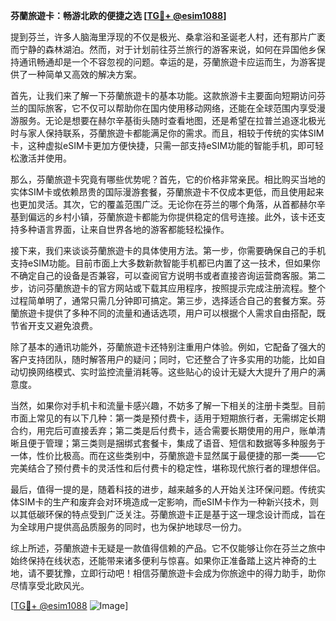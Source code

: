 **芬蘭旅遊卡：畅游北欧的便捷之选 [[TG💪+ @esim1088](https://t.me/s/esim1088)]**

提到芬兰，许多人脑海里浮现的不仅是极光、桑拿浴和圣诞老人村，还有那片广袤而宁静的森林湖泊。然而，对于计划前往芬兰旅行的游客来说，如何在异国他乡保持通讯畅通却是一个不容忽视的问题。幸运的是，芬蘭旅遊卡应运而生，为游客提供了一种简单又高效的解决方案。

首先，让我们来了解一下芬蘭旅遊卡的基本功能。这款旅游卡主要面向短期访问芬兰的国际旅客，它不仅可以帮助你在国内使用移动网络，还能在全球范围内享受漫游服务。无论是想要在赫尔辛基街头随时查看地图，还是希望在拉普兰追逐北极光时与家人保持联系，芬蘭旅遊卡都能满足你的需求。而且，相较于传统的实体SIM卡，这种虚拟eSIM卡更加方便快捷，只需一部支持eSIM功能的智能手机，即可轻松激活并使用。

那么，芬蘭旅遊卡究竟有哪些优势呢？首先，它的价格非常亲民。相比购买当地的实体SIM卡或依赖昂贵的国际漫游套餐，芬蘭旅遊卡不仅成本更低，而且使用起来也更加灵活。其次，它的覆盖范围广泛。无论你在芬兰的哪个角落，从首都赫尔辛基到偏远的乡村小镇，芬蘭旅遊卡都能为你提供稳定的信号连接。此外，该卡还支持多种语言界面，让来自世界各地的游客都能轻松操作。

接下来，我们来谈谈芬蘭旅遊卡的具体使用方法。第一步，你需要确保自己的手机支持eSIM功能。目前市面上大多数新款智能手机都已内置了这一技术，但如果你不确定自己的设备是否兼容，可以查阅官方说明书或者直接咨询运营商客服。第二步，访问芬蘭旅遊卡的官方网站或下载其应用程序，按照提示完成注册流程。整个过程简单明了，通常只需几分钟即可搞定。第三步，选择适合自己的套餐方案。芬蘭旅遊卡提供了多种不同的流量和通话选项，用户可以根据个人需求自由搭配，既节省开支又避免浪费。

除了基本的通讯功能外，芬蘭旅遊卡还特别注重用户体验。例如，它配备了强大的客户支持团队，随时解答用户的疑问；同时，它还整合了许多实用的功能，比如自动切换网络模式、实时监控流量消耗等。这些贴心的设计无疑大大提升了用户的满意度。

当然，如果你对手机卡和流量卡感兴趣，不妨多了解一下相关的注册卡类型。目前市面上常见的有以下几种：第一类是预付费卡，适用于短期旅行者，无需绑定长期合约，用完后可直接丢弃；第二类是后付费卡，适合需要长期使用的用户，账单清晰且便于管理；第三类则是捆绑式套餐卡，集成了语音、短信和数据等多种服务于一体，性价比极高。而在这些类别中，芬蘭旅遊卡显然属于最便捷的那一类——它完美结合了预付费卡的灵活性和后付费卡的稳定性，堪称现代旅行者的理想伴侣。

最后，值得一提的是，随着科技的进步，越来越多的人开始关注环保问题。传统实体SIM卡的生产和废弃会对环境造成一定影响，而eSIM卡作为一种新兴技术，则以其低碳环保的特点受到广泛关注。芬蘭旅遊卡正是基于这一理念设计而成，旨在为全球用户提供高品质服务的同时，也为保护地球尽一份力。

综上所述，芬蘭旅遊卡无疑是一款值得信赖的产品。它不仅能够让你在芬兰之旅中始终保持在线状态，还能带来诸多便利与惊喜。如果你正准备踏上这片神奇的土地，请不要犹豫，立即行动吧！相信芬蘭旅遊卡会成为你旅途中的得力助手，助你尽情享受北欧风光。

[[TG💪+ @esim1088](https://t.me/s/esim1088) ![Image](https://i.postimg.cc/4NQfJmqS/Snipaste-2025-05-13-00-14-12.png)]